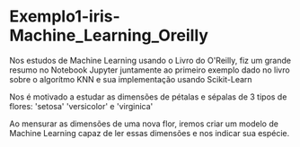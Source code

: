 # Exemplo1-iris-Machine_Learning_Oreilly
Nos estudos de Machine Learning usando o Livro do O'Reilly, fiz um grande resumo no Notebook Jupyter juntamente ao primeiro exemplo dado no livro sobre o algorítmo KNN e sua implementação usando Scikit-Learn

Nos é motivado a estudar as dimensões de pétalas e sépalas de 3 tipos de flores: 'setosa' 'versicolor' e 'virginica'

Ao mensurar as dimensões de uma nova flor, iremos criar um modelo de Machine Learning capaz de ler essas dimensões e nos indicar sua espécie.
